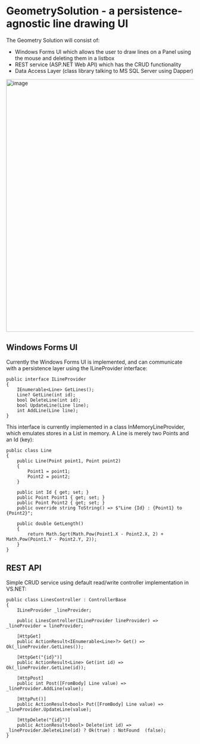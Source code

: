 # GeometrySolution - a persistence-agnostic line drawing UI

The Geometry Solution will consist of: 
* Windows Forms UI which allows the user to draw lines on a Panel using the mouse and deleting them in a listbox
* REST service (ASP.NET Web API) which has the CRUD functionality 
* Data Access Layer (class library talking to MS SQL Server using Dapper) 

<img width="677" alt="image" src="https://user-images.githubusercontent.com/3811290/197964168-0d438c1e-43ea-4deb-ab25-f9a38505d945.png">


## Windows Forms UI
Currently the Windows Forms UI is implemented, and can communicate with a persistence layer using the ILineProvider interface:

    public interface ILineProvider
    {
        IEnumerable<Line> GetLines();
        Line? GetLine(int id);
        bool DeleteLine(int id);
        bool UpdateLine(Line line);
        int AddLine(Line line);
    }

This interface is currently implemented in a class InMemoryLineProvider, which emulates stores in a List<Line> in memory.
A Line is merely two Points and an Id (key):
  
    public class Line
    {
        public Line(Point point1, Point point2)
        {
            Point1 = point1;
            Point2 = point2;
        }

        public int Id { get; set; }
        public Point Point1 { get; set; }
        public Point Point2 { get; set; }
        public override string ToString() => $"Line {Id} : {Point1} to {Point2}";

        public double GetLength()
        {
            return Math.Sqrt(Math.Pow(Point1.X - Point2.X, 2) + Math.Pow(Point1.Y - Point2.Y, 2));
        }
    }

## REST API 
Simple CRUD service using default read/write controller implementation in VS.NET:

    public class LinesController : ControllerBase
    {
        ILineProvider _lineProvider;

        public LinesController(ILineProvider lineProvider) => _lineProvider = lineProvider;

        [HttpGet]
        public ActionResult<IEnumerable<Line>?> Get() => Ok(_lineProvider.GetLines());

        [HttpGet("{id}")]
        public ActionResult<Line> Get(int id) => Ok(_lineProvider.GetLine(id));

        [HttpPost]
        public int Post([FromBody] Line value) => _lineProvider.AddLine(value);

        [HttpPut()]
        public ActionResult<bool> Put([FromBody] Line value) => _lineProvider.UpdateLine(value);

        [HttpDelete("{id}")]
        public ActionResult<bool> Delete(int id) => _lineProvider.DeleteLine(id) ? Ok(true) : NotFound  (false);
    }
